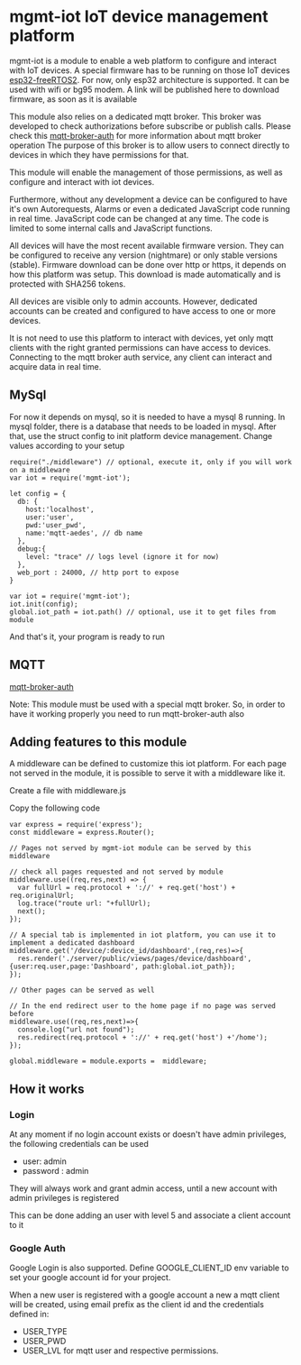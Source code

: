 
# mgmt-iot IoT device management platform

mgmt-iot is a module to enable a web platform to configure and interact with IoT devices.
A special firmware has to be running on those IoT devices [esp32-freeRTOS2](https://github.com/zimbora/esp32-freeRTOS2).
For now, only esp32 architecture is supported.
It can be used with wifi or bg95 modem.
A link will be published here to download firmware, as soon as it is available

This module also relies on a dedicated mqtt broker.
This broker was developed to check authorizations before subscribe or publish calls.
Please check this [mqtt-broker-auth](https://github.com/zimbora/mqtt-broker-auth) for more information about mqtt broker operation
The purpose of this broker is to allow users to connect directly to devices in which they have permissions for that.

This module will enable the management of those permissions, as well as configure and interact with iot devices.

Furthermore, without any development a device can be configured to have it's own Autorequests, Alarms or even a dedicated JavaScript code running in real time.
JavaScript code can be changed at any time. The code is limited to some internal calls and JavaScript functions.

All devices will have the most recent available firmware version. They can be configured to receive any version (nightmare) or only stable versions (stable).
Firmware download can be done over http or https, it depends on how this platform was setup. This download is made automatically and is protected with SHA256 tokens.

All devices are visible only to admin accounts. However, dedicated accounts can be created and configured to have access to one or more devices.

It is not need to use this platform to interact with devices, yet only mqtt clients with the right granted permissions can have access to devices.
Connecting to the mqtt broker auth service, any client can interact and acquire data in real time.

## MySql

For now it depends on mysql, so it is needed to have a mysql 8 running.
In mysql folder, there is a database that needs to be loaded in mysql.
After that, use the struct config to init platform device management.
Change values according to your setup

```
require("./middleware") // optional, execute it, only if you will work on a middleware
var iot = require('mgmt-iot');

let config = {
  db: {
    host:'localhost',
    user:'user',
    pwd:'user_pwd',
    name:'mqtt-aedes', // db name
  },
  debug:{
    level: "trace" // logs level (ignore it for now)
  },
  web_port : 24000, // http port to expose
}

var iot = require('mgmt-iot');
iot.init(config);
global.iot_path = iot.path() // optional, use it to get files from module
```

And that's it, your program is ready to run

## MQTT

[mqtt-broker-auth](https://github.com/zimbora/mqtt-broker-auth)

Note: This module must be used with a special mqtt broker. So, in order to have it working properly you need to run mqtt-broker-auth also

## Adding features to this module

 A middleware can be defined to customize this iot platform. For each page not served in the module, it is possible to serve it with a middleware like it.

 Create a file with middleware.js

 Copy the following code

```
var express = require('express');
const middleware = express.Router();

// Pages not served by mgmt-iot module can be served by this middleware

// check all pages requested and not served by module
middleware.use((req,res,next) => {
  var fullUrl = req.protocol + '://' + req.get('host') + req.originalUrl;
  log.trace("route url: "+fullUrl);
  next();
});

// A special tab is implemented in iot platform, you can use it to implement a dedicated dashboard
middleware.get('/device/:device_id/dashboard',(req,res)=>{
  res.render('./server/public/views/pages/device/dashboard',{user:req.user,page:'Dashboard', path:global.iot_path});
});

// Other pages can be served as well

// In the end redirect user to the home page if no page was served before
middleware.use((req,res,next)=>{
  console.log("url not found");
  res.redirect(req.protocol + '://' + req.get('host') +'/home');
});

global.middleware = module.exports =  middleware;
```

## How it works

### Login
At any moment if no login account exists or doesn't have admin privileges, the following credentials can be used
- user: admin
- password : admin

They will always work and grant admin access, until a new account with admin privileges is registered

This can be done adding an user with level 5 and associate a client account to it

### Google Auth
Google Login is also supported.
Define GOOGLE_CLIENT_ID env variable to set your google account id for your project.

When a new user is registered with a google account a new a mqtt client will be
created, using email prefix as the client id and the credentials defined in:
- USER_TYPE
- USER_PWD
- USER_LVL
for mqtt user and respective permissions.
